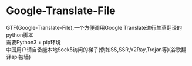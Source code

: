 # Google-Translate-File
GTF(Google-Translate-File),一个方便调用Google Translate进行生草翻译的python脚本
<br>
需要Python3 + pip环境
<br>
中国用户请自备能本地Sock5访问的梯子(例如SS,SSR,V2Ray,Trojan等)(谷歌翻译api被墙)

